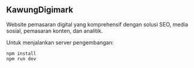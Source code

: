 ## KawungDigimark

Website pemasaran digital yang komprehensif dengan solusi SEO, media sosial, pemasaran konten, dan analitik.

Untuk menjalankan server pengembangan:
```
npm install
npm run dev
```
